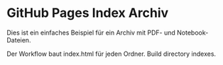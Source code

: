 # GitHub Pages Index Archiv

Dies ist ein einfaches Beispiel für ein Archiv mit PDF- und Notebook-Dateien.

Der Workflow baut index.html für jeden Ordner.
Build directory indexes.
